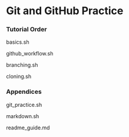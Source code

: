 # Git and GitHub Practice 

<!--- this is how you write a comment in a markdown file. 
-->

### Tutorial Order
basics.sh

github_workflow.sh

branching.sh

cloning.sh

### Appendices
git_practice.sh

markdown.sh

readme_guide.md
